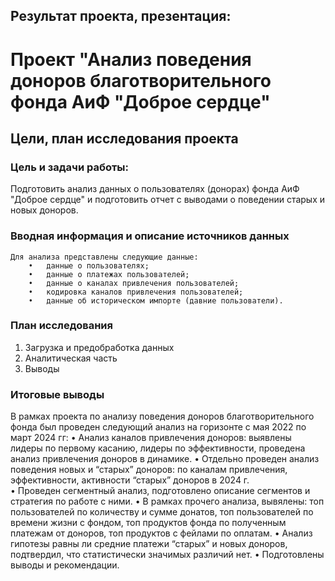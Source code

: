 ## Результат проекта, презентация: 
# Проект "Анализ поведения доноров благотворительного фонда АиФ "Доброе сердце"
## Цели, план исследования проекта

###  Цель и задачи работы:

Подготовить анализ данных о пользователях (донорах) фонда АиФ "Доброе сердце" и подготовить отчет с выводами о поведении старых и новых доноров.

### Вводная информация и описание источников данных

    Для анализа представлены следующие данные:
        •	данные о пользователях;
        •	данные о платежах пользователей;
        •	данные о каналах привлечения пользователей;
        •	кодировка каналов привлечения пользователей;
        •	данные об историческом импорте (давние пользователи).

### План исследования

1. Загрузка и предобработка данных
2. Аналитическая часть
3. Выводы

### Итоговые выводы
В рамках проекта по анализу поведения доноров благотворительного фонда был проведен следующий анализ на горизонте с мая 2022 по март 2024 гг:
	• Анализ каналов привлечения доноров: выявлены лидеры по первому касанию, лидеры по эффективности, проведена анализ привлечения доноров в динамике. 
	• Отдельно проведен анализ поведения новых и “старых” доноров: по каналам привлечения, эффективности, активности “старых” доноров в 2024 г.  
	• Проведен сегментный анализ, подготовлено описание сегментов и стратегия по работе с ними.
	• В рамках прочего анализа, вывялены: топ пользователей по количеству и сумме донатов, топ пользователей по времени жизни с фондом, топ продуктов фонда по полученным платежам от доноров, топ продуктов с фейлами по оплатам.
	• Анализ гипотезы равны ли средние платежи “старых” и новых доноров, подтвердил, что статистически значимых различий нет.
	• Подготовлены выводы и рекомендации.
